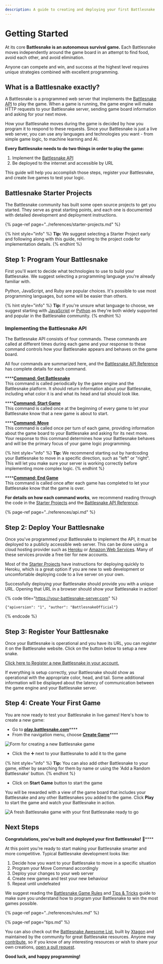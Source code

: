 ```yaml
---
description: A guide to creating and deploying your first Battlesnake
---
```


# Getting Started

At its core **Battlesnake is an autonomous survival game.** Each Battlesnake moves independently around the game board in an attempt to find food, avoid each other, and avoid elimination.

Anyone can compete and win, and success at the highest level requires unique strategies combined with excellent programming.

## What is a Battlesnake exactly?

A Battlesnake is a programmed web server that implements the [Battlesnake API](../references/api.md) to play the game. When a game is running, the game engine will make HTTP requests to your Battlesnake server, sending game board information and asking for your next move.

How your Battlesnake moves during the game is decided by how you program it to respond to these requests. Since your Battlesnake is just a live web server, you can use any languages and technologies you want - from simple game logic, to machine learning and AI.

**Every Battlesnake needs to do two things in order to play the game:**

1. Implement the [Battlesnake API](../references/api.md)
2. Be deployed to the internet and accessible by URL

This guide will help you accomplish those steps, register your Battlesnake, and create live games to test your logic.

## Battlesnake Starter Projects

The Battlesnake community has built some open source projects to get you started. They serve as great starting points, and each one is documented with detailed development and deployment instructions.

{% page-ref page="../references/starter-projects.md" %}

{% hint style="info" %}
**Tip:** We suggest selecting a Starter Project early and following along with this guide, referring to the project code for implementation details.
{% endhint %}

## Step 1: Program Your Battlesnake

First you'll want to decide what technologies to use to build your Battlesnake. We suggest selecting a programming language you're already familiar with.

Python, JavaScript, and Ruby are popular choices. It's possible to use most programming languages, but some will be easier than others.

{% hint style="info" %}
**Tip:** If you're unsure what language to choose, we suggest starting with [JavaScript](https://github.com/BattlesnakeOfficial/starter-snake-node) or [Python](https://github.com/BattlesnakeOfficial/starter-snake-python) as they're both widely supported and popular in the Battlesnake community.
{% endhint %}

### Implementing the Battlesnake API

The Battlesnake API consists of four commands. These commands are called at different times during each game and your response to these command controls how your Battlesnake appears and behaves on the game board. 

All four commands are summarized here, and the [Battlesnake API Reference](../references/api.md) has complete details for each command.

\*\*\*\*[**Command: Get Battlesnake**](../references/api.md#undefined)  
This command is called periodically by the game engine and the Battlesnake platform. It should return information about your Battlesnake, including what color it is and what its head and tail should look like.

\*\*\*\*[**Command: Start Game**](../references/api.md#start)  
This command is called once at the beginning of every game to let your Battlesnake know that a new game is about to start.

\*\*\*\*[**Command: Move**](../references/api.md#move)  
This command is called once per turn of each game, providing information about the game board to your Battlesnake and asking for its next move. Your response to this command determines how your Battlesnake behaves and will be the primary focus of your game logic programming.

{% hint style="info" %}
**Tip:** We recommend starting out by hardcoding your Battlesnake to move in a specific direction, such as "left" or "right". This will let you make sure your server is working correctly before implementing more complex logic.
{% endhint %}

\*\*\*\*[**Command: End Game**](../references/api.md#end)  
This command is called once after each game has completed to let your Battlesnake know that the game is over.

**For details on how each command works**, we recommend reading through the code in the [Starter Projects](../references/starter-projects.md) and the [Battlesnake API Reference](../references/api.md).

{% page-ref page="../references/api.md" %}

## Step 2: Deploy Your Battlesnake

Once you've programmed your Battlesnake to implement the API, it must be deployed to a publicly accessible web server. This can be done using a cloud hosting provider such as [Heroku](https://www.heroku.com/) or [Amazon Web Services](https://aws.amazon.com/). Many of these services provide a free tier for new accounts.

Most of the [Starter Projects](https://docs.battlesnake.com/starter-snakes) have instructions for deploying quickly to Heroku, which is a great option if you are new to web development or uncomfortable deploying code to a live server on your own.

Successfully deploying your Battlesnake should provide you with a unique URL. Opening that URL in a browser should show your Battlesnake in action!

{% code title="https://your-battlesnake-server.com" %}
```text
{"apiversion": "1", "author": "BattlesnakeOfficial"}

```
{% endcode %}

## Step 3: Register Your Battlesnake

Once your Battlesnake is operational and you have its URL, you can register it on the Battlesnake website. Click on the button below to setup a new snake.

[Click here to Register a new Battlesnake in your account.](https://play.battlesnake.com/account/snakes/create/)

If everything is setup correctly, your Battlesnake should show as operational with the appropriate color, head, and tail. Some additional information will be displayed about the latency of communication between the game engine and your Battlesnake server.

## Step 4: Create Your First Game

You are now ready to test your Battlesnake in live games! Here's how to create a new game:

* Go to [**play.battlesnake.com**](https://play.battlesnake.com)\*\*\*\*
* From the navigation menu, choose [**Create Game**](https://play.battlesnake.com/account/games/create/)\*\*\*\*

![Form for creating a new Battlesnake game](../.gitbook/assets/getting-started-create-game.png)

* Click the ➕ next to your Battlesnake to add it to the game

{% hint style="info" %}
**Tip:** You can also add other Battlesnake to your game, either by searching for them by name or using the 'Add a Random Battlesnake' button.
{% endhint %}

* Click on **Start Game** button to start the game

You will be rewarded with a view of the game board that includes your Battlesnake and any other Battlesnakes you added to the game. Click **Play** to start the game and watch your Battlesnake in action.

![A fresh Battlesnake game with your first Battlesnake ready to go](../.gitbook/assets/getting-started-gameboard.png)

## Next Steps

**Congratulations, you've built and deployed your first Battlesnake!**  🎊\*\*\*\*

At this point you're ready to start making your Battlesnake smarter and more competitive. Typical Battlesnake development looks like:

1. Decide how you want to your Battlesnake to move in a specific situation
2. Program your Move Command accordingly
3. Deploy your changes to your web server
4. Create new games and test your new behaviour
5. Repeat until undefeated

We suggest reading the [Battlesnake Game Rules](../references/rules.md) and [Tips & Tricks](tips.md) guide to make sure you understand how to program your Battlesnake to win the most games possible.

{% page-ref page="../references/rules.md" %}

{% page-ref page="tips.md" %}

You can also check out the [Battlesnake Awesome List](https://github.com/xtagon/awesome-battlesnake), built by [Xtagon](https://play.battlesnake.com/u/xtagon/) and maintained by the community for great Battlesnake resources. Anyone may [contribute](https://github.com/xtagon/awesome-battlesnake/blob/master/CONTRIBUTING.md), so if you know of any interesting resources or wish to share your own creations, [open a pull request](https://github.com/xtagon/awesome-battlesnake/pulls).

**Good luck, and happy programming!**

